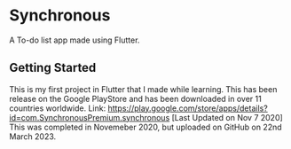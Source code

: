 # Synchronous  

A To-do list app made using Flutter. 

## Getting Started
This is my first project in Flutter that I made while learning. 
This has been release on the Google PlayStore and has been downloaded in over 11 countries worldwide. 
Link:  https://play.google.com/store/apps/details?id=com.SynchronousPremium.synchronous
[Last Updated on Nov 7 2020]
This was completed in Novemeber 2020, but uploaded on GitHub on 22nd March 2023. 
 
